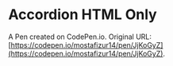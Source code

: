 # Accordion HTML  Only

A Pen created on CodePen.io. Original URL: [https://codepen.io/mostafizur14/pen/JjKoGyZ](https://codepen.io/mostafizur14/pen/JjKoGyZ).


